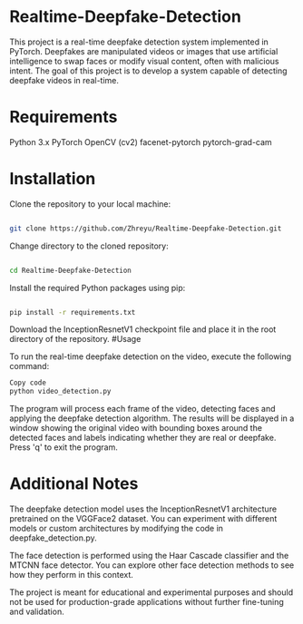 # Realtime-Deepfake-Detection
This project is a real-time deepfake detection system implemented in PyTorch. Deepfakes are manipulated videos or images that use artificial intelligence to swap faces or modify visual content, often with malicious intent. The goal of this project is to develop a system capable of detecting deepfake videos in real-time.
# Requirements
Python 3.x
PyTorch
OpenCV (cv2)
facenet-pytorch
pytorch-grad-cam
# Installation
Clone the repository to your local machine:
```bash

git clone https://github.com/Zhreyu/Realtime-Deepfake-Detection.git
```
Change directory to the cloned repository:
```bash

cd Realtime-Deepfake-Detection
```
Install the required Python packages using pip:
```bash

pip install -r requirements.txt
```
Download the InceptionResnetV1 checkpoint file and place it in the root directory of the repository.
#Usage


To run the real-time deepfake detection on the video, execute the following command:

```bash
Copy code
python video_detection.py
```
The program will process each frame of the video, detecting faces and applying the deepfake detection algorithm. The results will be displayed in a window showing the original video with bounding boxes around the detected faces and labels indicating whether they are real or deepfake. Press 'q' to exit the program.

# Additional Notes
The deepfake detection model uses the InceptionResnetV1 architecture pretrained on the VGGFace2 dataset. You can experiment with different models or custom architectures by modifying the code in deepfake_detection.py.

The face detection is performed using the Haar Cascade classifier and the MTCNN face detector. You can explore other face detection methods to see how they perform in this context.

The project is meant for educational and experimental purposes and should not be used for production-grade applications without further fine-tuning and validation.

